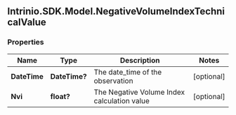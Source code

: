 ## Intrinio.SDK.Model.NegativeVolumeIndexTechnicalValue
### Properties

Name | Type | Description | Notes
------------ | ------------- | ------------- | -------------
**DateTime** | **DateTime?** | The date_time of the observation | [optional] 
**Nvi** | **float?** | The Negative Volume Index calculation value | [optional] 

